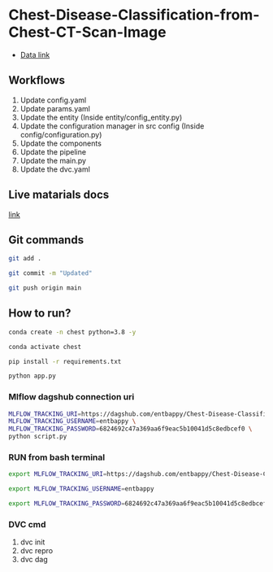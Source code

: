 # Chest-Disease-Classification-from-Chest-CT-Scan-Image

 - [Data link](https://drive.google.com/file/d/1-B_zHEL3RsnNgs5uz6odUGNVR2pp_xc7/view?usp=sharing)

## Workflows

1. Update config.yaml
2. Update params.yaml
3. Update the entity (Inside entity/config_entity.py)
4. Update the configuration manager in src config (Inside config/configuration.py)
5. Update the components
6. Update the pipeline 
7. Update the main.py
8. Update the dvc.yaml 



## Live matarials docs

[link](https://docs.google.com/document/d/1UFiHnyKRqgx8Lodsvdzu58LbVjdWHNf-uab2WmhE0A4/edit?usp=sharing)


## Git commands

```bash
git add .

git commit -m "Updated"

git push origin main
```

## How to run?

```bash
conda create -n chest python=3.8 -y
```

```bash
conda activate chest
```

```bash
pip install -r requirements.txt
```

```bash
python app.py
```

### Mlflow dagshub connection uri

```bash
MLFLOW_TRACKING_URI=https://dagshub.com/entbappy/Chest-Disease-Classification-from-Chest-CT-Scan-Image.mlflow \
MLFLOW_TRACKING_USERNAME=entbappy \
MLFLOW_TRACKING_PASSWORD=6824692c47a369aa6f9eac5b10041d5c8edbcef0 \
python script.py
```


### RUN from bash terminal

```bash
export MLFLOW_TRACKING_URI=https://dagshub.com/entbappy/Chest-Disease-Classification-from-Chest-CT-Scan-Image.mlflow

export MLFLOW_TRACKING_USERNAME=entbappy 

export MLFLOW_TRACKING_PASSWORD=6824692c47a369aa6f9eac5b10041d5c8edbcef0

```



### DVC cmd

1. dvc init
2. dvc repro
3. dvc dag